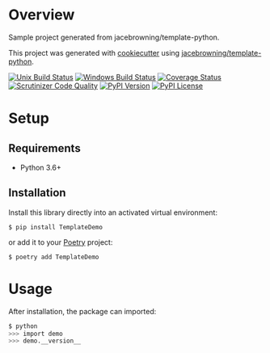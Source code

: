 # Overview

Sample project generated from jacebrowning/template-python.

This project was generated with [cookiecutter](https://github.com/audreyr/cookiecutter) using [jacebrowning/template-python](https://github.com/jacebrowning/template-python).

[![Unix Build Status](https://img.shields.io/travis/jacebrowning/template-python-demo/master.svg?label=unix)](https://travis-ci.org/jacebrowning/template-python-demo)
[![Windows Build Status](https://img.shields.io/appveyor/ci/jacebrowning/template-python-demo/master.svg?label=window)](https://ci.appveyor.com/project/jacebrowning/template-python-demo)
[![Coverage Status](https://img.shields.io/coveralls/jacebrowning/template-python-demo/master.svg)](https://coveralls.io/r/jacebrowning/template-python-demo)
[![Scrutinizer Code Quality](https://img.shields.io/scrutinizer/g/jacebrowning/template-python-demo.svg)](https://scrutinizer-ci.com/g/jacebrowning/template-python-demo/?branch=master)
[![PyPI Version](https://img.shields.io/pypi/v/TemplateDemo.svg)](https://pypi.org/project/TemplateDemo)
[![PyPI License](https://img.shields.io/pypi/l/TemplateDemo.svg)](https://pypi.org/project/TemplateDemo)

# Setup

## Requirements

* Python 3.6+

## Installation

Install this library directly into an activated virtual environment:

```
$ pip install TemplateDemo
```

or add it to your [Poetry](https://poetry.eustace.io/) project:

```
$ poetry add TemplateDemo
```

# Usage

After installation, the package can imported:

```sh
$ python
>>> import demo
>>> demo.__version__
```
